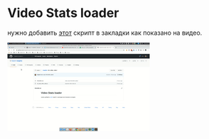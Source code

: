 # Video Stats loader

нужно добавить [этот](https://raw.githubusercontent.com/tolyod/snapins/master/ok_video_stats/ok_load_video_stats.js) скрипт в закладки как показано на видео.

[![пример настройки](ok_video_stats_setup.gif)](ok_video_stats_setup.mp4)

